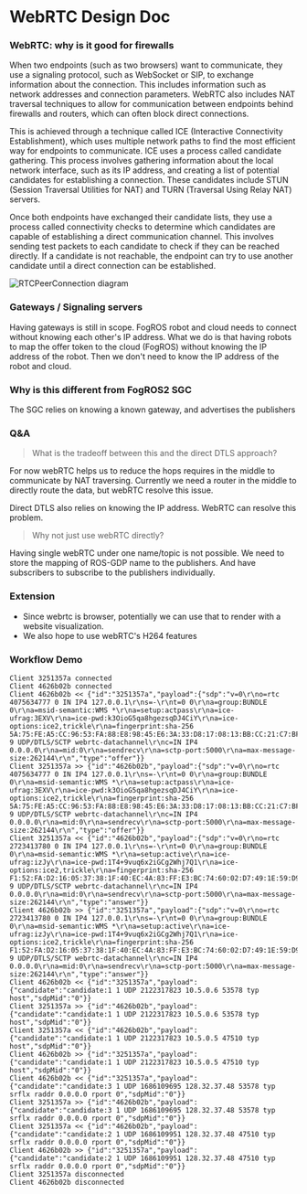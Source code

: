 # WebRTC Design Doc


### WebRTC: why is it good for firewalls  
When two endpoints (such as two browsers) want to communicate, they use a signaling protocol, such as WebSocket or SIP, to exchange information about the connection. This includes information such as network addresses and connection parameters.
WebRTC also includes NAT traversal techniques to allow for communication between endpoints behind firewalls and routers, which can often block direct connections. 

This is achieved through a technique called ICE (Interactive Connectivity Establishment), which uses multiple network paths to find the most efficient way for endpoints to communicate. ICE uses a process called candidate gathering. This process involves gathering information about the local network interface, such as its IP address, and creating a list of potential candidates for establishing a connection. These candidates include STUN (Session Traversal Utilities for NAT) and TURN (Traversal Using Relay NAT) servers. 

Once both endpoints have exchanged their candidate lists, they use a process called connectivity checks to determine which candidates are capable of establishing a direct communication channel. This involves sending test packets to each candidate to check if they can be reached directly. If a candidate is not reachable, the endpoint can try to use another candidate until a direct connection can be established.

![RTCPeerConnection diagram](https://raw.githubusercontent.com/satanas/simple-signaling-server/master/doc/RTCPeerConnection-diagram.png)


### Gateways / Signaling servers
Having gateways is still in scope. FogROS robot and cloud needs to connect without knowing each other's IP address. What we do is that having robots to map the offer token to the cloud (FogROS) without knowing the IP address of the robot. Then we don't need to know the IP address of the robot and cloud. 

### Why is this different from FogROS2 SGC
The SGC relies on knowing a known gateway, and advertises the publishers 

### Q&A
> What is the tradeoff between this and the direct DTLS approach? 

For now webRTC helps us to reduce the hops requires in the middle to communicate by NAT traversing. Currently we need a router in the middle to directly route the data, but webRTC resolve this issue. 

Direct DTLS also relies on knowing the IP address. WebRTC can resolve this problem.

> Why not just use webRTC directly? 

Having single webRTC under one name/topic is not possible. We need to store the mapping of ROS-GDP name to the publishers. And have subscribers to subscribe to the publishers individually.

### Extension
* Since webrtc is browser, potentially we can use that to render with a website visualization. 
* We also hope to use webRTC's H264 features


### Workflow Demo

```
Client 3251357a connected
Client 4626b02b connected
Client 4626b02b << {"id":"3251357a","payload":{"sdp":"v=0\r\no=rtc 4075634777 0 IN IP4 127.0.0.1\r\ns=-\r\nt=0 0\r\na=group:BUNDLE 0\r\na=msid-semantic:WMS *\r\na=setup:actpass\r\na=ice-ufrag:3EXV\r\na=ice-pwd:k3OioG5qa8hgezsqDJ4CiY\r\na=ice-options:ice2,trickle\r\na=fingerprint:sha-256 5A:75:FE:A5:CC:96:53:FA:88:E8:98:45:E6:3A:33:D8:17:08:13:BB:CC:21:C7:BF:69:0C:FD:A2:22:61:96:20\r\nm=application 9 UDP/DTLS/SCTP webrtc-datachannel\r\nc=IN IP4 0.0.0.0\r\na=mid:0\r\na=sendrecv\r\na=sctp-port:5000\r\na=max-message-size:262144\r\n","type":"offer"}}
Client 3251357a >> {"id":"4626b02b","payload":{"sdp":"v=0\r\no=rtc 4075634777 0 IN IP4 127.0.0.1\r\ns=-\r\nt=0 0\r\na=group:BUNDLE 0\r\na=msid-semantic:WMS *\r\na=setup:actpass\r\na=ice-ufrag:3EXV\r\na=ice-pwd:k3OioG5qa8hgezsqDJ4CiY\r\na=ice-options:ice2,trickle\r\na=fingerprint:sha-256 5A:75:FE:A5:CC:96:53:FA:88:E8:98:45:E6:3A:33:D8:17:08:13:BB:CC:21:C7:BF:69:0C:FD:A2:22:61:96:20\r\nm=application 9 UDP/DTLS/SCTP webrtc-datachannel\r\nc=IN IP4 0.0.0.0\r\na=mid:0\r\na=sendrecv\r\na=sctp-port:5000\r\na=max-message-size:262144\r\n","type":"offer"}}
Client 3251357a << {"id":"4626b02b","payload":{"sdp":"v=0\r\no=rtc 2723413780 0 IN IP4 127.0.0.1\r\ns=-\r\nt=0 0\r\na=group:BUNDLE 0\r\na=msid-semantic:WMS *\r\na=setup:active\r\na=ice-ufrag:izJy\r\na=ice-pwd:1T4+9vuq6x2iGCg2Whj7Q1\r\na=ice-options:ice2,trickle\r\na=fingerprint:sha-256 F1:52:FA:D2:16:05:37:38:1F:40:EC:4A:83:FF:E3:BC:74:60:02:D7:49:1E:59:D9:E7:74:25:7C:1B:4D:90:1C\r\nm=application 9 UDP/DTLS/SCTP webrtc-datachannel\r\nc=IN IP4 0.0.0.0\r\na=mid:0\r\na=sendrecv\r\na=sctp-port:5000\r\na=max-message-size:262144\r\n","type":"answer"}}
Client 4626b02b >> {"id":"3251357a","payload":{"sdp":"v=0\r\no=rtc 2723413780 0 IN IP4 127.0.0.1\r\ns=-\r\nt=0 0\r\na=group:BUNDLE 0\r\na=msid-semantic:WMS *\r\na=setup:active\r\na=ice-ufrag:izJy\r\na=ice-pwd:1T4+9vuq6x2iGCg2Whj7Q1\r\na=ice-options:ice2,trickle\r\na=fingerprint:sha-256 F1:52:FA:D2:16:05:37:38:1F:40:EC:4A:83:FF:E3:BC:74:60:02:D7:49:1E:59:D9:E7:74:25:7C:1B:4D:90:1C\r\nm=application 9 UDP/DTLS/SCTP webrtc-datachannel\r\nc=IN IP4 0.0.0.0\r\na=mid:0\r\na=sendrecv\r\na=sctp-port:5000\r\na=max-message-size:262144\r\n","type":"answer"}}
Client 4626b02b << {"id":"3251357a","payload":{"candidate":"candidate:1 1 UDP 2122317823 10.5.0.6 53578 typ host","sdpMid":"0"}}
Client 3251357a >> {"id":"4626b02b","payload":{"candidate":"candidate:1 1 UDP 2122317823 10.5.0.6 53578 typ host","sdpMid":"0"}}
Client 3251357a << {"id":"4626b02b","payload":{"candidate":"candidate:1 1 UDP 2122317823 10.5.0.5 47510 typ host","sdpMid":"0"}}
Client 4626b02b >> {"id":"3251357a","payload":{"candidate":"candidate:1 1 UDP 2122317823 10.5.0.5 47510 typ host","sdpMid":"0"}}
Client 4626b02b << {"id":"3251357a","payload":{"candidate":"candidate:3 1 UDP 1686109695 128.32.37.48 53578 typ srflx raddr 0.0.0.0 rport 0","sdpMid":"0"}}
Client 3251357a >> {"id":"4626b02b","payload":{"candidate":"candidate:3 1 UDP 1686109695 128.32.37.48 53578 typ srflx raddr 0.0.0.0 rport 0","sdpMid":"0"}}
Client 3251357a << {"id":"4626b02b","payload":{"candidate":"candidate:2 1 UDP 1686109951 128.32.37.48 47510 typ srflx raddr 0.0.0.0 rport 0","sdpMid":"0"}}
Client 4626b02b >> {"id":"3251357a","payload":{"candidate":"candidate:2 1 UDP 1686109951 128.32.37.48 47510 typ srflx raddr 0.0.0.0 rport 0","sdpMid":"0"}}
Client 3251357a disconnected
Client 4626b02b disconnected
```